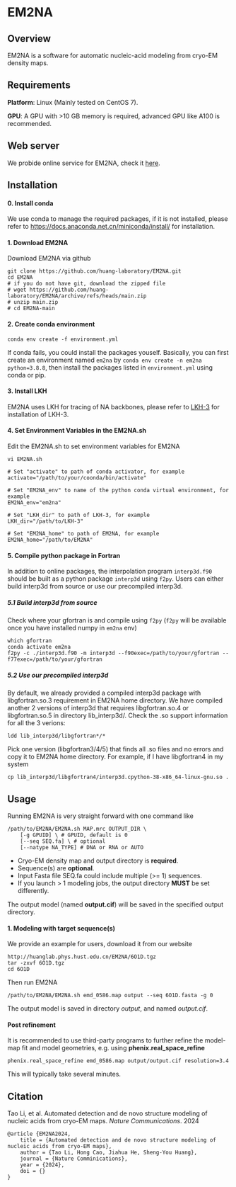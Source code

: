# EM2NA
## Overview
EM2NA is a software for automatic nucleic-acid modeling from cryo-EM density maps. 

## Requirements
**Platform**: Linux (Mainly tested on CentOS 7).

**GPU**: A GPU with >10 GB memory is required, advanced GPU like A100 is recommended.

## Web server
We probide online service for EM2NA, check it [here](http://huanglab.phys.hust.edu.cn/EM2NA/server.php).

## Installation
#### 0. Install conda

We use conda to manage the required packages, if it is not installed, please refer to https://docs.anaconda.net.cn/miniconda/install/ for installation.

#### 1. Download EM2NA

Download EM2NA via github
```
git clone https://github.com/huang-laboratory/EM2NA.git
cd EM2NA
# if you do not have git, download the zipped file
# wget https://github.com/huang-laboratory/EM2NA/archive/refs/heads/main.zip
# unzip main.zip
# cd EM2NA-main
```

#### 2. Create conda environment
```
conda env create -f environment.yml
```
If conda fails, you could install the packages youself. Basically, you can first create an environment named `em2na` by `conda env create -n em2na python=3.8.8`, then install the packages listed in `environment.yml` using conda or pip.

#### 3. Install LKH
EM2NA uses LKH for tracing of NA backbones, please refer to [LKH-3](http://webhotel4.ruc.dk/~keld/research/LKH-3) for installation of LKH-3.

#### 4. Set Environment Variables in the EM2NA.sh
Edit the EM2NA.sh to set environment variables for EM2NA
```
vi EM2NA.sh

# Set "activate" to path of conda activator, for example
activate="/path/to/your/coonda/bin/activate"

# Set "EM2NA_env" to name of the python conda virtual environment, for example
EM2NA_env="em2na"

# Set "LKH_dir" to path of LKH-3, for example
LKH_dir="/path/to/LKH-3"

# Set "EM2NA_home" to path of EM2NA, for example
EM2NA_home="/path/to/EM2NA"
```

#### 5. Compile python package in Fortran
In addition to online packages, the interpolation program `interp3d.f90` should be built as a python package `interp3d` using `f2py`. Users can either build interp3d from source or use our precompiled interp3d.

##### 5.1 Build interp3d from source
Check where your gfortran is and compile using `f2py` (`f2py` will be available once you have installed numpy in `em2na` env)
```
which gfortran
conda activate em2na
f2py -c ./interp3d.f90 -m interp3d --f90exec=/path/to/your/gfortran --f77exec=/path/to/your/gfortran
```

##### 5.2 Use our precompiled interp3d
By default, we already provided a compiled interp3d package with libgfortran.so.3 requirement in EM2NA home directory. We have compiled another 2 versions of interp3d that requires libgfortran.so.4 or libgfortran.so.5 in directory lib_interp3d/. Check the .so support information for all the 3 verions:
```
ldd lib_interp3d/libgfortran*/*
```
Pick one version (libgfortran3/4/5) that finds all .so files and no errors and copy it to EM2NA home directory. For example, if I have libgfortran4 in my system
```
cp lib_interp3d/libgfortran4/interp3d.cpython-38-x86_64-linux-gnu.so .
```


## Usage
Running EM2NA is very straight forward with one command like
```
/path/to/EM2NA/EM2NA.sh MAP.mrc OUTPUT_DIR \
    [-g GPUID] \ # GPUID, default is 0
    [--seq SEQ.fa] \ # optional
    [--natype NA_TYPE] # DNA or RNA or AUTO
```
- Cryo-EM density map and output directory is **required**.
- Sequence(s) are **optional**.
- Input Fasta file SEQ.fa could include multiple (>= 1) sequences.
- If you launch > 1 modeling jobs, the output directory **MUST** be set differently.

The output model (named **output.cif**) will be saved in the specified output directory.

#### 1. Modeling with target sequence(s)
We provide an example for users, download it from our website
```
http://huanglab.phys.hust.edu.cn/EM2NA/6O1D.tgz
tar -zxvf 6O1D.tgz
cd 6O1D
```
Then run EM2NA
```
/path/to/EM2NA/EM2NA.sh emd_0586.map output --seq 6O1D.fasta -g 0
```
The output model is saved in directory *output*, and named *output.cif*.

#### Post refinement
It is recommended to use third-party programs to further refine the model-map fit and model geometries, e.g. using **phenix.real_space_refine**
```
phenix.real_space_refine emd_0586.map output/output.cif resolution=3.4
```
This will typically take several minutes.


## Citation
Tao Li, et al. Automated detection and de novo structure modeling of nucleic acids from cryo-EM maps. *Nature Communications*. 2024
```
@article {EM2NA2024,
	title = {Automated detection and de novo structure modeling of nucleic acids from cryo-EM maps},
	author = {Tao Li, Hong Cao, Jiahua He, Sheng-You Huang},
	journal = {Nature Comminications},
	year = {2024},
	doi = {}
}
```
